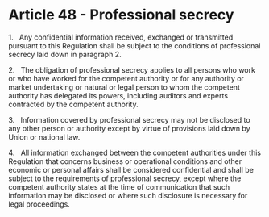 # Article 48 - Professional secrecy


1.   Any confidential information received, exchanged or transmitted pursuant to this Regulation shall be subject to the conditions of professional secrecy laid down in paragraph 2.

2.   The obligation of professional secrecy applies to all persons who work or who have worked for the competent authority or for any authority or market undertaking or natural or legal person to whom the competent authority has delegated its powers, including auditors and experts contracted by the competent authority.

3.   Information covered by professional secrecy may not be disclosed to any other person or authority except by virtue of provisions laid down by Union or national law.

4.   All information exchanged between the competent authorities under this Regulation that concerns business or operational conditions and other economic or personal affairs shall be considered confidential and shall be subject to the requirements of professional secrecy, except where the competent authority states at the time of communication that such information may be disclosed or where such disclosure is necessary for legal proceedings.
